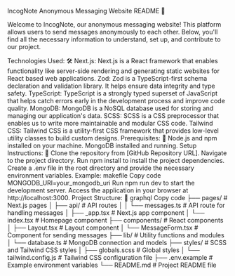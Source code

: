 IncogNote Anonymous Messaging Website README 📝

Welcome to IncogNote, our anonymous messaging website! This platform allows users to send messages anonymously to each other. Below, you'll find all the necessary information to understand, set up, and contribute to our project.

Technologies Used: 🛠️
Next.js: Next.js is a React framework that enables functionality like server-side rendering and generating static websites for React based web applications.
Zod: Zod is a TypeScript-first schema declaration and validation library. It helps ensure data integrity and type safety.
TypeScript: TypeScript is a strongly typed superset of JavaScript that helps catch errors early in the development process and improve code quality.
MongoDB: MongoDB is a NoSQL database used for storing and managing our application's data.
SCSS: SCSS is a CSS preprocessor that enables us to write more maintainable and modular CSS code.
Tailwind CSS: Tailwind CSS is a utility-first CSS framework that provides low-level utility classes to build custom designs.
Prerequisites: 🧩
Node.js and npm installed on your machine.
MongoDB installed and running.
Setup Instructions: 🚀
Clone the repository from [GitHub Repository URL].
Navigate to the project directory.
Run npm install to install the project dependencies.
Create a .env file in the root directory and provide the necessary environment variables. Example:
makefile
Copy code
MONGODB_URI=your_mongodb_uri
Run npm run dev to start the development server.
Access the application in your browser at http://localhost:3000.
Project Structure: 📁
graphql
Copy code
├── pages/                  # Next.js pages
│   ├── api/                # API routes
│   │   └── messages.ts     # API route for handling messages
│   ├── _app.tsx            # Next.js app component
│   └── index.tsx           # Homepage component
├── components/             # React components
│   ├── Layout.tsx          # Layout component
│   └── MessageForm.tsx     # Component for sending messages
├── lib/                    # Utility functions and modules
│   └── database.ts         # MongoDB connection and models
├── styles/                 # SCSS and Tailwind CSS styles
│   ├── globals.scss        # Global styles
│   └── tailwind.config.js  # Tailwind CSS configuration file
├── .env.example            # Example environment variables
└── README.md               # Project README file
